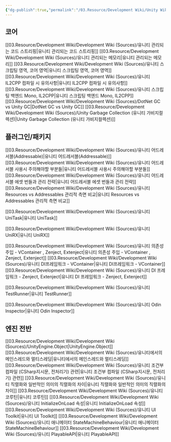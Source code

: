 ```yaml
---
{"dg-publish":true,"permalink":"/03.Resource/Development Wiki/Unity Wiki/","noteIcon":"","created":"2024-12-21T17:25:10.000+09:00","updated":"2025-07-19T22:58:51.264+09:00"}
---
```


## 코어
[[03.Resource/Development Wiki/Development Wiki (Sources)/유니티 관리되는 코드 스트리핑\|유니티 관리되는 코드 스트리핑]]
[[03.Resource/Development Wiki/Development Wiki (Sources)/유니티 관리되는 메모리\|유니티 관리되는 메모리]]
[[03.Resource/Development Wiki/Development Wiki (Sources)/유니티 스크립팅 영역, 코어 영역\|유니티 스크립팅 영역, 코어 영역]]
[[03.Resource/Development Wiki/Development Wiki (Sources)/유니티 IL2CPP 컴파일 시 유의사항\|유니티 IL2CPP 컴파일 시 유의사항]]
[[03.Resource/Development Wiki/Development Wiki (Sources)/유니티 스크립팅 백엔드 Mono, IL2CPP\|유니티 스크립팅 백엔드 Mono, IL2CPP]]
[[03.Resource/Development Wiki/Development Wiki (Sources)/DotNet GC vs Unity GC\|DotNet GC vs Unity GC]]
[[03.Resource/Development Wiki/Development Wiki (Sources)/Unity Garbage Collection (유니티 가비지컬렉션)\|Unity Garbage Collection (유니티 가비지컬렉션)]]
## 플러그인/패키지
[[03.Resource/Development Wiki/Development Wiki (Sources)/유니티 어드레서블(Addressable)\|유니티 어드레서블(Addressable)]]
[[03.Resource/Development Wiki/Development Wiki (Sources)/유니티 어드레서블 사용시 주의해야할 부분들\|유니티 어드레서블 사용시 주의해야할 부분들]]
[[03.Resource/Development Wiki/Development Wiki (Sources)/유니티 어드레서블 에셋 번들과 관리 전략\|유니티 어드레서블 에셋 번들과 관리 전략]]
[[03.Resource/Development Wiki/Development Wiki (Sources)/유니티 Resources vs Addressables 관리적 측면 비교\|유니티 Resources vs Addressables 관리적 측면 비교]]

[[03.Resource/Development Wiki/Development Wiki (Sources)/유니티 UniTask\|유니티 UniTask]]

[[03.Resource/Development Wiki/Development Wiki (Sources)/유니티 UniRX\|유니티 UniRX]]

[[03.Resource/Development Wiki/Development Wiki (Sources)/유니티 의존성 주입 - VContainer , Zenject, Extenject\|유니티 의존성 주입 - VContainer , Zenject, Extenject]]
[[03.Resource/Development Wiki/Development Wiki (Sources)/유니티 DI프레임워크 - VContainer\|유니티 DI프레임워크 - VContainer]]
[[03.Resource/Development Wiki/Development Wiki (Sources)/유니티 DI 프레임워크 - Zenject, Extenject\|유니티 DI 프레임워크 - Zenject, Extenject]]

[[03.Resource/Development Wiki/Development Wiki (Sources)/유니티 TestRunner\|유니티 TestRunner]]

[[03.Resource/Development Wiki/Development Wiki (Sources)/유니티 Odin Inspector\|유니티 Odin Inspector]]
## 엔진 전반
[[03.Resource/Development Wiki/Development Wiki (Sources)/UnityEngine.Object\|UnityEngine.Object]]
[[03.Resource/Development Wiki/Development Wiki (Sources)/유니티에서의 메인스레드와 멀티스레딩\|유니티에서의 메인스레드와 멀티스레딩]]
[[03.Resource/Development Wiki/Development Wiki (Sources)/유니티 조건부 컴파일 (CSharp지시문, 전처리기) 관련\|유니티 조건부 컴파일 (CSharp지시문, 전처리기) 관련]]
[[03.Resource/Development Wiki/Development Wiki (Sources)/유니티 직렬화와 일반적인 의미의 직렬화의 차이\|유니티 직렬화와 일반적인 의미의 직렬화의 차이]]
[[03.Resource/Development Wiki/Development Wiki (Sources)/유니티 코루틴\|유니티 코루틴]]
[[03.Resource/Development Wiki/Development Wiki (Sources)/유니티 InitializeOnLoad 속성\|유니티 InitializeOnLoad 속성]]
[[03.Resource/Development Wiki/Development Wiki (Sources)/유니티 UI Toolkit\|유니티 UI Toolkit]]
[[03.Resource/Development Wiki/Development Wiki (Sources)/유니티 애니메이터 StateMachineBehaviour\|유니티 애니메이터 StateMachineBehaviour]]
[[03.Resource/Development Wiki/Development Wiki (Sources)/유니티 PlayableAPI\|유니티 PlayableAPI]]

